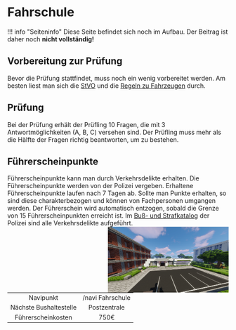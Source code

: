 # Fahrschule
!!! info "Seiteninfo" 
    Diese Seite befindet sich noch im Aufbau. Der Beitrag ist daher noch **nicht vollständig!**
      
## Vorbereitung zur Prüfung

Bevor die Prüfung stattfindet, muss noch ein wenig vorbereitet werden. Am besten liest man sich die [StVO](https://germanrp.eu/forum/index.php?thread/9115-wichtig-stra%C3%9Fenverkehrsordnung-stvo/) und die [Regeln zu Fahrzeugen](https://germanrp.eu/forum/index.php?thread/456-regelung-fahrzeuge/) durch.

## Prüfung

Bei der Prüfung erhält der Prüfling 10 Fragen, die mit 3 Antwortmöglichkeiten (A, B, C) versehen sind. Der Prüfling muss mehr als die Hälfte der Fragen richtig beantworten, um zu bestehen.

## Führerscheinpunkte

Führerscheinpunkte kann man durch Verkehrsdelikte erhalten. Die Führerscheinpunkte werden von der Polizei vergeben. Erhaltene Führerscheinpunkte laufen nach 7 Tagen ab. Sollte man Punkte erhalten, so sind diese charakterbezogen und können von Fachpersonen umgangen werden. Der Führerschein wird automatisch entzogen, sobald die Grenze von 15 Führerscheinpunkten erreicht ist. Im [Buß- und Strafkatalog](https://germanrp.eu/forum/index.php?thread/831-wichtig-bu%C3%9F-und-strafkatalog/) der Polizei sind alle Verkehrsdelikte aufgeführt.
<img align="right" width="275" height="150" src="../../../assets/image/orte/Fahrschule.png"> 

|  |  |
| :-: | :-: |
| Navipunkt | /navi Fahrschule |
| Nächste Bushaltestelle | Postzentrale |
| Führerscheinkosten | 750€ |
